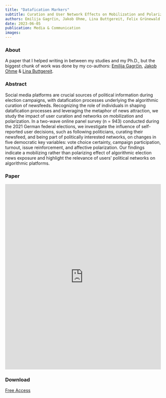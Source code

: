 ```yaml
---
title: "Datafication Markers"
subtitle: Curation and User Network Effects on Mobilization and Polarization During Elections
authors: Emilija Gagrčin, Jakob Ohme, Lina Buttgereit, Felix Grünewald
date: 2023-06-05
publication: Media & Communication
images: 
---
```


### About
A paper that I helped writing in between my studies and my Ph.D., but the biggest chunk of work was done by my co-authors: [Emilija Gagrčin](https://twitter.com/gagrcin), [Jakob Ohme](https://twitter.com/dscheykopp) & [Lina Buttgereit](https://twitter.com/linabuttgereit).

### Abstract
Social media platforms are crucial sources of political information during election campaigns, with datafication processes underlying the algorithmic curation of newsfeeds. Recognizing the role of individuals in shaping datafication processes and leveraging the metaphor of news attraction, we study the impact of user curation and networks on mobilization and polarization. In a two-wave online panel survey (n = 943) conducted during the 2021 German federal elections, we investigate the influence of self-reported user decisions, such as following politicians, curating their newsfeed, and being part of politically interested networks, on changes in five democratic key variables: vote choice certainty, campaign participation, turnout, issue reinforcement, and affective polarization. Our findings indicate a mobilizing rather than polarizing effect of algorithmic election news exposure and highlight the relevance of users’ political networks on algorithmic platforms.

### Paper

<iframe src="https://www.cogitatiopress.com/mediaandcommunication/article/viewFile/6641/6641"
    frameborder="0"
    scrolling="no" 
    style="overflow:hidden;height:600;width:100%" 
    height="1000" 
    width="100%"></iframe>

### Download
[Free Access](https://www.cogitatiopress.com/mediaandcommunication/article/view/6641)